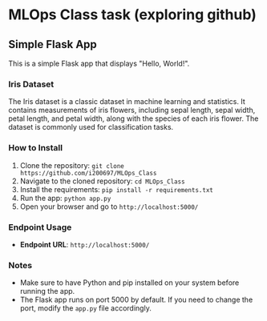 # MLOps Class task (exploring github)

## Simple Flask App

This is a simple Flask app that displays "Hello, World!".

### Iris Dataset

The Iris dataset is a classic dataset in machine learning and statistics. It contains measurements of iris flowers, including sepal length, sepal width, petal length, and petal width, along with the species of each iris flower. The dataset is commonly used for classification tasks.

### How to Install

1. Clone the repository: `git clone https://github.com/i200697/MLOps_Class`
2. Navigate to the cloned repository: `cd MLOps_Class`
3. Install the requirements: `pip install -r requirements.txt`
4. Run the app: `python app.py`
5. Open your browser and go to `http://localhost:5000/`

### Endpoint Usage

- **Endpoint URL**: `http://localhost:5000/`

### Notes

- Make sure to have Python and pip installed on your system before running the app.
- The Flask app runs on port 5000 by default. If you need to change the port, modify the `app.py` file accordingly.
